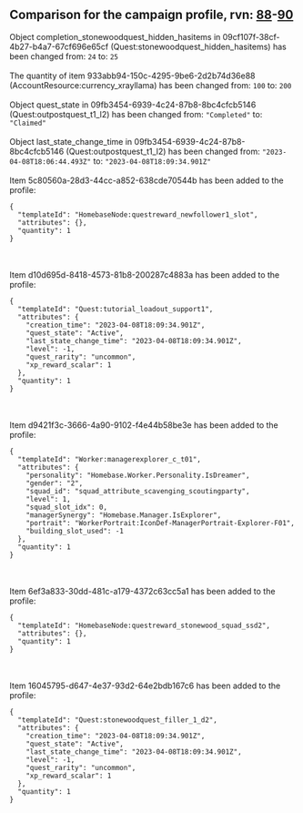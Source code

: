 ## Comparison for the campaign profile, rvn: [88](https://github.com/PRO100KatYT/FortniteProfileRevisions/tree/main/profiles/campaign/88%20campaign.json)-[90](https://github.com/PRO100KatYT/FortniteProfileRevisions/tree/main/profiles/campaign/90%20campaign.json)

Object completion_stonewoodquest_hidden_hasitems in 09cf107f-38cf-4b27-b4a7-67cf696e65cf (Quest:stonewoodquest_hidden_hasitems) has been changed from: `24` to: `25`
<br><br>
The quantity of item 933abb94-150c-4295-9be6-2d2b74d36e88 (AccountResource:currency_xrayllama) has been changed from: `100` to: `200`
<br><br>
Object quest_state in 09fb3454-6939-4c24-87b8-8bc4cfcb5146 (Quest:outpostquest_t1_l2) has been changed from: `"Completed"` to: `"Claimed"`
<br><br>
Object last_state_change_time in 09fb3454-6939-4c24-87b8-8bc4cfcb5146 (Quest:outpostquest_t1_l2) has been changed from: `"2023-04-08T18:06:44.493Z"` to: `"2023-04-08T18:09:34.901Z"`
<br><br>
Item 5c80560a-28d3-44cc-a852-638cde70544b has been added to the profile:

```
{
  "templateId": "HomebaseNode:questreward_newfollower1_slot",
  "attributes": {},
  "quantity": 1
}
```

<br><br>
Item d10d695d-8418-4573-81b8-200287c4883a has been added to the profile:

```
{
  "templateId": "Quest:tutorial_loadout_support1",
  "attributes": {
    "creation_time": "2023-04-08T18:09:34.901Z",
    "quest_state": "Active",
    "last_state_change_time": "2023-04-08T18:09:34.901Z",
    "level": -1,
    "quest_rarity": "uncommon",
    "xp_reward_scalar": 1
  },
  "quantity": 1
}
```

<br><br>
Item d9421f3c-3666-4a90-9102-f4e44b58be3e has been added to the profile:

```
{
  "templateId": "Worker:managerexplorer_c_t01",
  "attributes": {
    "personality": "Homebase.Worker.Personality.IsDreamer",
    "gender": "2",
    "squad_id": "squad_attribute_scavenging_scoutingparty",
    "level": 1,
    "squad_slot_idx": 0,
    "managerSynergy": "Homebase.Manager.IsExplorer",
    "portrait": "WorkerPortrait:IconDef-ManagerPortrait-Explorer-F01",
    "building_slot_used": -1
  },
  "quantity": 1
}
```

<br><br>
Item 6ef3a833-30dd-481c-a179-4372c63cc5a1 has been added to the profile:

```
{
  "templateId": "HomebaseNode:questreward_stonewood_squad_ssd2",
  "attributes": {},
  "quantity": 1
}
```

<br><br>
Item 16045795-d647-4e37-93d2-64e2bdb167c6 has been added to the profile:

```
{
  "templateId": "Quest:stonewoodquest_filler_1_d2",
  "attributes": {
    "creation_time": "2023-04-08T18:09:34.901Z",
    "quest_state": "Active",
    "last_state_change_time": "2023-04-08T18:09:34.901Z",
    "level": -1,
    "quest_rarity": "uncommon",
    "xp_reward_scalar": 1
  },
  "quantity": 1
}
```

<br><br>
